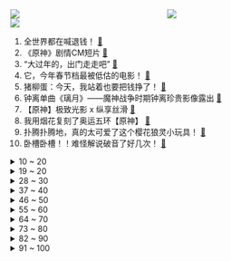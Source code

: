 <div >
	<a style="float:left;width:55%;" href = "https://github.com/anuraghazra/github-readme-stats">
	 <img src = "https://github-readme-stats.vercel.app/api?username=iuuuuuaena&theme=buefy&show_icons=true"/>
	</a>
	<a  style="float:right;width:45%" href = "https://github.com/anuraghazra/github-readme-stats">
	 <img  src="https://github-readme-stats.vercel.app/api/top-langs/?username=anuraghazra&layout=compact"/>
	</a>
	</div>

[![](https://img.shields.io/badge/jxd-@jxdgogogo.xyz-yellowgreen.svg)](https://www.jxdgogogo.xyz)<br>
1. 全世界都在喊退钱！ [:link:](//www.bilibili.com/video/BV1jq4y1b7Qf) <br>
2. 《原神》剧情CM短片 [:link:](//www.bilibili.com/video/BV1xa411y71j) <br>
3. “大过年的，出门走走吧” [:link:](//www.bilibili.com/video/BV1h3411E7Tk) <br>
4. 它，今年春节档最被低估的电影！ [:link:](//www.bilibili.com/video/BV1HT4y1C7B5) <br>
5. 猪柳蛋：今天，我站着也要把钱挣了！ [:link:](//www.bilibili.com/video/BV1JZ4y1o7Rk) <br>
6. 钟离单曲《璃月》——魔神战争时期钟离珍贵影像露出 [:link:](//www.bilibili.com/video/BV1UP4y1A7uQ) <br>
7. 【原神】极致光影 x 纵享丝滑 [:link:](//www.bilibili.com/video/BV1B34y127SJ) <br>
8. 我用烟花复刻了奥运五环【原神】 [:link:](//www.bilibili.com/video/BV1kP4y1A71x) <br>
9. 扑腾扑腾地，真的太可爱了这个樱花狼灵小玩具！ [:link:](//www.bilibili.com/video/BV1NZ4y1o7C2) <br>
10. 卧槽卧槽！！难怪解说破音了好几次！ [:link:](//www.bilibili.com/video/BV1va411273D) <br>
<details>
<summary>10 ~ 20</summary>

11. 惊天逆转+绝杀！中国女足亚洲杯夺冠！我们是冠军！ [:link:](//www.bilibili.com/video/BV1A3411J7BN) <br>
12. 世界上只能有一个穿山甲！！！ [:link:](//www.bilibili.com/video/BV1fT4y1k7ik) <br>
13. 大家好，我是钉宫理惠，正式开设B站账号啦！给大家拜年了！ [:link:](//www.bilibili.com/video/BV1MZ4y1o7zZ) <br>
14. 姑娘们，好样的 [:link:](//www.bilibili.com/video/BV1ZL4y1W7sg) <br>
15. 牛 肉 汉 堡 天 花 板 [:link:](//www.bilibili.com/video/BV1bF411J7ki) <br>
16. 我悍刀愿称你为最行 [:link:](//www.bilibili.com/video/BV16q4y1h7v7) <br>
17. 我的汉婚视频，被拍成了古偶剧！见者有喜气…… [:link:](//www.bilibili.com/video/BV1k44y1p7Cw) <br>
18. 【何同学】我用108天开了个灯...... [:link:](//www.bilibili.com/video/BV1244y1p7kt) <br>
19. 他俩好像知道自己很可爱！！！ [:link:](//www.bilibili.com/video/BV1sq4y1b77m) <br>
</details>
<details>
<summary>19 ~ 20</summary>

20. 虎年摸虎头，万事不用愁(￣▽￣) [:link:](//www.bilibili.com/video/BV1QR4y1j7sq) <br>
21. 台湾女孩自愿拍视频澄清，没有被威胁，请大家积极配合 [:link:](//www.bilibili.com/video/BV1MS4y1G7VG) <br>
22. 看完1月新番，乐得我当场打开了剪辑软件！【泛式】 [:link:](//www.bilibili.com/video/BV1h34y1y7NZ) <br>
23. 阿姨，你买菜吗？？ [:link:](//www.bilibili.com/video/BV1c34y1171G) <br>
24. 冬奥会瑞典运动员试吃中国零食 [:link:](//www.bilibili.com/video/BV1cb4y177qF) <br>
25. 【时代少年团】TNT春节太闹腾2022之《热舞串烧》 [:link:](//www.bilibili.com/video/BV1Tq4y1c7mT) <br>
26. 春节期间的叙利亚人，太难了… [:link:](//www.bilibili.com/video/BV1rT4y1k7du) <br>
27. 9位画师联评: 不同水平的画都值多少钱?【业内点评01】 [:link:](//www.bilibili.com/video/BV1yb4y1j7UH) <br>
28. 花滑冠军千金来了！B站新晋UP主带你来看冬奥村 [:link:](//www.bilibili.com/video/BV1c44y1H77V) <br>
</details>
<details>
<summary>28 ~ 30</summary>

29. 我为什么认为《奇迹·笨小孩》是鸡肋电影 [:link:](//www.bilibili.com/video/BV11Y41157G6) <br>
30. 过年期间的内心独白（贰） [:link:](//www.bilibili.com/video/BV1F44y1W7jr) <br>
31. 美国警察：想看一闪一闪的烟花？没问题！(挥棒 [:link:](//www.bilibili.com/video/BV1cm4y1Z7Fd) <br>
32. 極 人 合 体 ！坏了，他们好像真会包饺子？ [:link:](//www.bilibili.com/video/BV1RR4y1j7QK) <br>
33. 《当代男生过年现状》 [:link:](//www.bilibili.com/video/BV18L4y1s7tV) <br>
34. 怂怂的小猫咪是这样的，被人碰一下就会投降 [:link:](//www.bilibili.com/video/BV1KT4y1C7aE) <br>
35. 我真的快被这个记者笑死了，羽生结弦大有可能是跟着冰墩墩跑了吧【羽生结弦】 [:link:](//www.bilibili.com/video/BV1eS4y157Gg) <br>
36. 曹操20年等一个机会，《狙击手》成了！ [:link:](//www.bilibili.com/video/BV1KS4y117Dh) <br>
37. 春节来了，我却在跟陌生韩国妹妹搞网恋？？【国际连线究极尬聊网恋篇】 [:link:](//www.bilibili.com/video/BV1Jr4y1h7RA) <br>
</details>
<details>
<summary>37 ~ 40</summary>

38. 不愧是中国！用24节气打开冬奥开幕式 [:link:](//www.bilibili.com/video/BV1SP4y1A7Ki) <br>
39. 【洛天依】《Time to Shine》——北京冬奥会文化节开幕式 [:link:](//www.bilibili.com/video/BV1wU4y1F7XL) <br>
40. 北京冬奥会居然有这么多”黑科技“！国外运动员到北京是来公费旅游的吧？！ [:link:](//www.bilibili.com/video/BV1iq4y1b7BS) <br>
41. 隔行如隔山——王濛花滑似作法&羽生结弦短道平地摔 [:link:](//www.bilibili.com/video/BV1Ga411y7yf) <br>
42. 大年初五，星期六休息，印度街头吃免费饭。 [:link:](//www.bilibili.com/video/BV1rR4y1j7oC) <br>
43. 过年给家人表演一个大招 [:link:](//www.bilibili.com/video/BV1HP4y1A7qz) <br>
44. 【陈虹伊入驻】冰上的火苗烧到B站来了！ [:link:](//www.bilibili.com/video/BV1V44y1W7Y7) <br>
45. 00后小伙子半夜灵感爆发当场编出的音乐听起来是怎么样的？ [:link:](//www.bilibili.com/video/BV1M3411Y7a2) <br>
46. 广东人过年最开心的事 [:link:](//www.bilibili.com/video/BV1Hu411d7iD) <br>
</details>
<details>
<summary>46 ~ 50</summary>

47. 程序员看用户使用她设计的产品是怎样的体验？ [:link:](//www.bilibili.com/video/BV115411Z7UA) <br>
48. 中国女足点球大战淘汰日本，挺进亚洲杯决赛！ [:link:](//www.bilibili.com/video/BV1jL4y1s7nY) <br>
49. 春节假期，博弈不停！ [:link:](//www.bilibili.com/video/BV1634y1y7tg) <br>
50. 停更快1年了！我们分手了？频道怎么打算？今天来和大家说说心里话... [:link:](//www.bilibili.com/video/BV1bY411t7Eg) <br>
51. 一款看似粗陋却预言了16年后未来的游戏 [:link:](//www.bilibili.com/video/BV1n5411f7kt) <br>
52. 《 她 控 了 我 五 秒 》 [:link:](//www.bilibili.com/video/BV1HT4y1C7w3) <br>
53. 北京冬奥会开幕式中国队入场，现场瞬间变成中国红，观众掌声雷动 [:link:](//www.bilibili.com/video/BV1x5411f7yP) <br>
54. 来了！梁山泊终于上线！林冲竟坐第四把交椅？《水浒传》P7（林冲落草） [:link:](//www.bilibili.com/video/BV1kF411J7zG) <br>
55. 所以，我不爱坐长途汽车 [:link:](//www.bilibili.com/video/BV17L4y1s77W) <br>
</details>
<details>
<summary>55 ~ 60</summary>

56. 2月1日，黑龙江东宁。哥俩给奶奶拜年，哥哥祝福词甩的硬声音大磕的响，弟弟当场崩溃大哭。 [:link:](//www.bilibili.com/video/BV1Hr4y1h7ta) <br>
57. 过度装饰线性灯、避重就轻忽悠人，竟然还有几百万赞？ [:link:](//www.bilibili.com/video/BV1ZS4y1V7fb) <br>
58. 中国队冬奥首金！王濛这解说太顶了！ [:link:](//www.bilibili.com/video/BV1xr4y1h72z) <br>
59. 我可能再也遇不到这样的队友了【解说全覆盖28期】 [:link:](//www.bilibili.com/video/BV13Y411L7zD) <br>
60. 恐 怖 生 存 2 [:link:](//www.bilibili.com/video/BV1r3411E7kb) <br>
61. 我替你们问了一下我家狗子今年旺不旺…… [:link:](//www.bilibili.com/video/BV1gS4y1G7sW) <br>
62. 当你周围没有中国人 [:link:](//www.bilibili.com/video/BV1T44y1H7fX) <br>
63. 全程干货！我们如何才能赚很多很多钱？ [:link:](//www.bilibili.com/video/BV1gL4y1s7c7) <br>
64. 动画短片:可以一直留在我的身边吗 [:link:](//www.bilibili.com/video/BV1WY411t717) <br>
</details>
<details>
<summary>64 ~ 70</summary>

65. 这是我们曾经拥有的国足 [:link:](//www.bilibili.com/video/BV1Xb4y1E7oP) <br>
66. 被 选 中 的 小 学 生 [:link:](//www.bilibili.com/video/BV1mY411t74s) <br>
67. 《坐飞机千万别手欠碰了这个地方》 [:link:](//www.bilibili.com/video/BV1Um4y1o7vy) <br>
68. 【医学博士】2招教你搞定腰痛 I 新年养腰计划 [:link:](//www.bilibili.com/video/BV1Mu41197AH) <br>
69. 听说欧美疫情没日本控制的好是因为…… [:link:](//www.bilibili.com/video/BV1KR4y1M7G7) <br>
70. 请继续关注支持中国女足！比赛还未结束，我们还会继续努力~ [:link:](//www.bilibili.com/video/BV1TS4y1G7Rx) <br>
71. 为什么全是美女？ [:link:](//www.bilibili.com/video/BV19F411J7qc) <br>
72. 这会不会太大了？ [:link:](//www.bilibili.com/video/BV1a5411f7zV) <br>
73. 用各国口音读冰墩墩、雪容融 [:link:](//www.bilibili.com/video/BV175411f7nH) <br>
</details>
<details>
<summary>73 ~ 80</summary>

74. 十年前我用粗鄙之语侮辱了这款游戏 [:link:](//www.bilibili.com/video/BV1Xq4y187JF) <br>
75. 救命！！你们冰壶国家队都这么帅的嘛！！这样的帅哥谁不爱！凌智|许静韬 [:link:](//www.bilibili.com/video/BV1MT4y1C7Xd) <br>
76. 北美最便宜沃尔玛有多离谱？手枪鸡腿$1刀一个！墨西哥物价有多低？ [:link:](//www.bilibili.com/video/BV16S4y1k7Pr) <br>
77. 胡军不放过“雷公”的任何一个表演细节！ [:link:](//www.bilibili.com/video/BV1iF411H7ub) <br>
78. 椰子 [:link:](//www.bilibili.com/video/BV1nZ4y1o78e) <br>
79. 【人类观察日志】117 春晚重播看腻了 [:link:](//www.bilibili.com/video/BV1gZ4y1o7rv) <br>
80. “央视化妆真的好神奇！她主持体育频道时是一张小家碧玉脸，主持春晚就变成了国泰民安脸！” [:link:](//www.bilibili.com/video/BV15a41127zm) <br>
81. 【原神】控诉米哈游！为什么不让我抽这个雷神！ [:link:](//www.bilibili.com/video/BV1wm4y1Z7vX) <br>
82. 在怪物猎人餐厅花了1810，神还原游戏中的菜，你们怎么看？ [:link:](//www.bilibili.com/video/BV1AS4y1178p) <br>
</details>
<details>
<summary>82 ~ 90</summary>

83. “我有一双很丑的脚，但我有最美的梦想！” [:link:](//www.bilibili.com/video/BV1D5411Z7PC) <br>
84. 2022年H萌拜年祭 属于你我的二次元春晚 [:link:](//www.bilibili.com/video/BV17Z4y1o7M8) <br>
85. 大佬把Python整理成漫画书了，低调白嫖，让你省下十万学费！ [:link:](//www.bilibili.com/video/BV1Ea411y7uR) <br>
86. 当你能随意变成「任意方块」!! [:link:](//www.bilibili.com/video/BV16S4y1k7HE) <br>
87. 生活很累，猫猫受罪！ [:link:](//www.bilibili.com/video/BV1c44y1W7Di) <br>
88. 优 美 的 国 足 话 [:link:](//www.bilibili.com/video/BV1yR4y1j771) <br>
89. 《关于游戏里的暗恋对象竟然是我表哥这件事？？？》 [:link:](//www.bilibili.com/video/BV1UY41157M9) <br>
90. 酒精：抱歉，安全摄入量为0的一级（类）致癌物  【医学真相】第一集 [:link:](//www.bilibili.com/video/BV1U5411Z7VH) <br>
91. 敢 怒 不 敢 言 [:link:](//www.bilibili.com/video/BV1jL4y1s7X1) <br>
</details>
<details>
<summary>91 ~ 100</summary>

92. ⚡大力神杯都拿到了，脸都要了⚡ [:link:](//www.bilibili.com/video/BV1Nm4y1Z7dA) <br>
93. 尽管遭受过许多恶意，仍将善良留给每一个人。他总是这样谦逊有礼，又不失温度。 [:link:](//www.bilibili.com/video/BV1wT4y1C7Us) <br>
94. 当你获得了「LV999」的超级剪刀！！ [:link:](//www.bilibili.com/video/BV1aS4y1k7jW) <br>
95. 由于长的实在太可爱，每次遇到游客和科考人员都会被rua的竖琴海豹宝宝 [:link:](//www.bilibili.com/video/BV1b34y1y7wd) <br>
96. 【罗翔】翻译的书读不懂到B站求助，结果发现书印错了？ [:link:](//www.bilibili.com/video/BV16F411n7MN) <br>
97. 老师：有谁可以报个警么… [:link:](//www.bilibili.com/video/BV1sq4y1h79t) <br>
98. 日 本 人 的 抱 怨 【冬奥会开幕式】 [:link:](//www.bilibili.com/video/BV1jT4y1C7Cb) <br>
99. 人类有可能完成？4 [:link:](//www.bilibili.com/video/BV18F411J7LM) <br>
100. 跳绳，但监督者是AI。 [:link:](//www.bilibili.com/video/BV1gb4y177Xc) <br>
</details>
